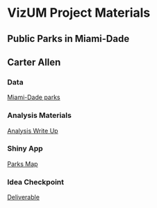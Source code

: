 # VizUM Project Materials
## Public Parks in Miami-Dade
## Carter Allen

### Data
 
[Miami-Dade parks](https://opendata.miamidade.gov/Infrastructure/Parks-Facities/wjhr-nx6u)

### Analysis Materials

[Analysis Write Up](Parks.html)

### Shiny App

[Parks Map](https://carter-allen.shinyapps.io/Miami_Parks/)

### Idea Checkpoint

[Deliverable](idea_checkpoint.pdf)
